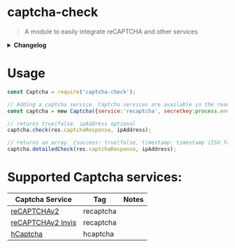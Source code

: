 # captcha-check
> A module to easily integrate reCAPTCHA and other services

<details>
  <summary><strong>Changelog</strong></summary>
 
 ### 1.0.0 - captcha-check was created! 🎉

</details>

# Usage
```js
const Captcha = require('captcha-check');

// Adding a captcha service. Captcha services are available in the readme.md
const captcha = new Captcha({service:'recaptcha', secretkey:process.env.SECRET});

// returns true|false. ipAddress optional
captcha.check(res.captchaResponse, ipAddress);

// returns an array. {success: true|false, timestamp: timestamp (ISO format yyyy-MM-dd'T'HH:mm:ssZZ), hostname: string}
captcha.detailedCheck(res.captchaResponse, ipAddress);
```

# Supported Captcha services:

| Captcha Service   | Tag       | Notes |
|-------------------|-----------|-------|
| [reCAPTCHAv2](https://developers.google.com/recaptcha/docs/display)       | recaptcha |       |
| [reCAPTCHAv2 Invis](https://developers.google.com/recaptcha/docs/invisible) | recaptcha |       |
| [hCaptcha](https://www.hcaptcha.com/)          | hcaptcha  |       |
